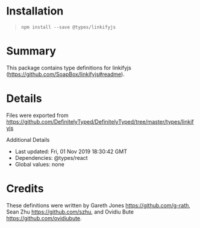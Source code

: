 # Installation
> `npm install --save @types/linkifyjs`

# Summary
This package contains type definitions for linkifyjs (https://github.com/SoapBox/linkifyjs#readme).

# Details
Files were exported from https://github.com/DefinitelyTyped/DefinitelyTyped/tree/master/types/linkifyjs

Additional Details
 * Last updated: Fri, 01 Nov 2019 18:30:42 GMT
 * Dependencies: @types/react
 * Global values: none

# Credits
These definitions were written by Gareth Jones <https://github.com/g-rath>, Sean Zhu <https://github.com/szhu>, and Ovidiu Bute <https://github.com/ovidiubute>.
